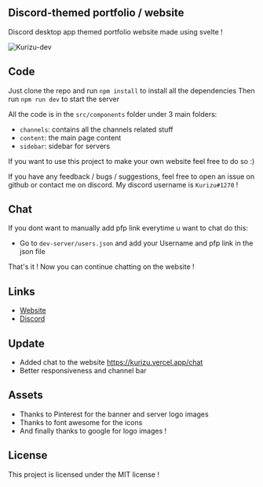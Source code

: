## Discord-themed portfolio / website 

Discord desktop app themed portfolio website made using svelte ! 

![Kurizu-dev](https://cdn.discordapp.com/attachments/977949070893125632/1036335322486816788/kurizu.png)

## Code
Just clone the repo and run `npm install` to install all the dependencies
Then run `npm run dev` to start the server

All the code is in the `src/components` folder under 3 main folders:
- `channels`: contains all the channels related stuff
- `content`: the main page content
- `sidebar`: sidebar for servers 

If you want to use this project to make your own website feel free to do so :) 

If you have any feedback / bugs / suggestions, feel free to open an issue on github or contact me on discord.
My discord username is `Kurizu#1270` !

## Chat
If you dont want to manually add pfp link everytime u want to chat do this:
- Go to `dev-server/users.json` and add your Username and pfp link in the json file

That's it ! Now you can continue chatting on the website !

## Links 
- [Website](https://kurizu.vercel.app/)
- [Discord](https://discord.gg/VcMPV8vc2x)

## Update
- Added chat to the website https://kurizu.vercel.app/chat
- Better responsiveness and channel bar

## Assets 
- Thanks to Pinterest for the banner and server logo images
- Thanks to font awesome for the icons
- And finally thanks to google for logo images !

## License
This project is licensed under the MIT license !